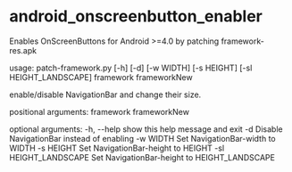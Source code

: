 android_onscreenbutton_enabler
==============================

Enables OnScreenButtons for Android >=4.0 by patching framework-res.apk

usage: patch-framework.py [-h] [-d] [-w WIDTH] [-s HEIGHT]
                          [-sl HEIGHT_LANDSCAPE]
                          framework frameworkNew

enable/disable NavigationBar and change their size.

positional arguments:
  framework
  frameworkNew

optional arguments:
  -h, --help            show this help message and exit
  -d                    Disable NavigationBar instead of enabling
  -w WIDTH              Set NavigationBar-width to WIDTH
  -s HEIGHT             Set NavigationBar-height to HEIGHT
  -sl HEIGHT_LANDSCAPE  Set NavigationBar-height to HEIGHT_LANDSCAPE